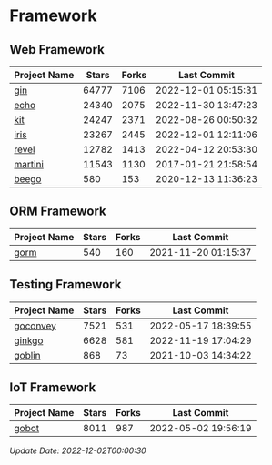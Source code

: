 # Framework

## Web Framework
| Project Name | Stars | Forks | Last Commit |
| ------------ | ----- | ----- | ----------- |
| [gin](https://github.com/gin-gonic/gin) | 64777 | 7106 | 2022-12-01 05:15:31 |
| [echo](https://github.com/labstack/echo) | 24340 | 2075 | 2022-11-30 13:47:23 |
| [kit](https://github.com/go-kit/kit) | 24247 | 2371 | 2022-08-26 00:50:32 |
| [iris](https://github.com/kataras/iris) | 23267 | 2445 | 2022-12-01 12:11:06 |
| [revel](https://github.com/revel/revel) | 12782 | 1413 | 2022-04-12 20:53:30 |
| [martini](https://github.com/go-martini/martini) | 11543 | 1130 | 2017-01-21 21:58:54 |
| [beego](https://github.com/astaxie/beego) | 580 | 153 | 2020-12-13 11:36:23 |

## ORM Framework
| Project Name | Stars | Forks | Last Commit |
| ------------ | ----- | ----- | ----------- |
| [gorm](https://github.com/jinzhu/gorm) | 540 | 160 | 2021-11-20 01:15:37 |

## Testing Framework
| Project Name | Stars | Forks | Last Commit |
| ------------ | ----- | ----- | ----------- |
| [goconvey](https://github.com/smartystreets/goconvey) | 7521 | 531 | 2022-05-17 18:39:55 |
| [ginkgo](https://github.com/onsi/ginkgo) | 6628 | 581 | 2022-11-19 17:04:29 |
| [goblin](https://github.com/franela/goblin) | 868 | 73 | 2021-10-03 14:34:22 |

## IoT Framework
| Project Name | Stars | Forks | Last Commit |
| ------------ | ----- | ----- | ----------- |
| [gobot](https://github.com/hybridgroup/gobot) | 8011 | 987 | 2022-05-02 19:56:19 |

*Update Date: 2022-12-02T00:00:30*